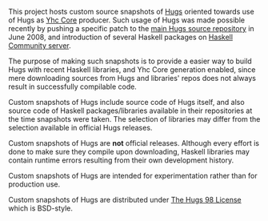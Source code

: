 This project hosts custom source snapshots of [Hugs](http://haskell.org/hugs) oriented towards use of Hugs as [Yhc Core](http://haskell.org/haskellwiki/Yhc/API/Core) producer. Such usage of Hugs was made possible recently by pushing a specific patch to the [main Hugs source repository](http://darcs.haskell.org/hugs98/) in June 2008, and introduction of several Haskell packages on [Haskell Community server](http://code.haskell.org).

The purpose of making such snapshots is to provide a easier way to build Hugs with recent Haskell libraries, and Yhc Core generation enabled, since mere downloading sources from Hugs and libraries' repos does not always result in successfully compilable code.

Custom snapshots of Hugs include source code of Hugs itself, and also source code of Haskell packages/libraries available in their repositories at the time snapshots were taken. The selection of libraries may differ from the selection available in official Hugs releases.

Custom snapshots of Hugs are **not** official releases. Although every effort is done to make sure they compile upon downloading, Haskell libraries may contain runtime errors resulting from their own development history.

Custom snapshots of Hugs are intended for experimentation rather than for production use.

Custom snapshots of Hugs are distributed under [The Hugs 98 License](http://cvs.haskell.org/Hugs/pages/users_guide/license.html) which is BSD-style.